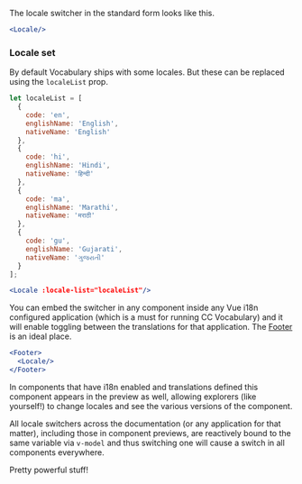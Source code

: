 The locale switcher in the standard form looks like this.

```jsx
<Locale/>
``` 

### Locale set

By default Vocabulary ships with some locales. But these can be replaced using
the `localeList` prop.

```jsx
let localeList = [
  {
    code: 'en',
    englishName: 'English',
    nativeName: 'English'
  },
  {
    code: 'hi',
    englishName: 'Hindi',
    nativeName: 'हिन्दी'
  },
  {
    code: 'ma',
    englishName: 'Marathi',
    nativeName: 'मराठी'
  },
  {
    code: 'gu',
    englishName: 'Gujarati',
    nativeName: 'ગુજરાતી'
  }
];

<Locale :locale-list="localeList"/>
```

You can embed the switcher in any component inside any Vue i18n configured
application (which is a must for running CC Vocabulary) and it will enable
toggling between the translations for that application. The
[Footer](#/Patterns/Footer) is an ideal place.

```jsx
<Footer>
  <Locale/>
</Footer>
```

In components that have i18n enabled and translations defined this component
appears in the preview as well, allowing explorers (like yourself!) to change 
locales and see the various versions of the component.

All locale switchers across the documentation (or any application for that
matter), including those in component previews, are reactively bound to the same
variable via `v-model` and thus switching one will cause a switch in all
components everywhere.

Pretty powerful stuff!
